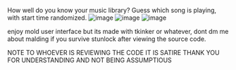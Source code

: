 How well do you know your music library? Guess which song is playing, with start time randomized.
![image](https://user-images.githubusercontent.com/76593873/218307839-2bdec60d-13fc-4e7b-a8ec-998569a4811d.png)
![image](https://user-images.githubusercontent.com/76593873/218307897-cfc32d40-01c2-4195-ac70-289e3fd7f1d7.png)
![image](https://user-images.githubusercontent.com/76593873/218307760-c46d385a-5bd0-47e2-814d-4077cdd5df45.png)


enjoy mold user interface but its made with tkinker or whatever, dont dm me about malding if you survive stunlock after viewing the source code.

NOTE TO WHOEVER IS REVIEWING THE CODE IT IS SATIRE THANK YOU FOR UNDERSTANDING AND NOT BEING ASSUMPTIOUS
